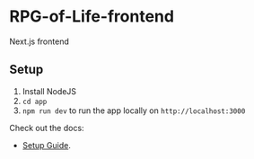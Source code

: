 # RPG-of-Life-frontend
Next.js frontend


## Setup

1. Install NodeJS
2. `cd app`
3. `npm run dev` to run the app locally on `http://localhost:3000`

Check out the docs:
-  [Setup Guide](https://nextjs.org/learn/basics/create-nextjs-app/setup).
